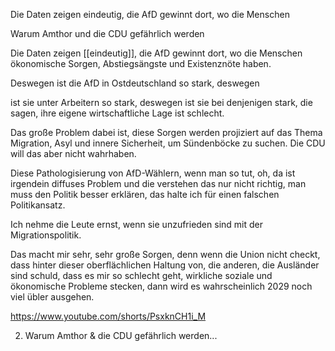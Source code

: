 Die Daten zeigen eindeutig, die AfD gewinnt dort, wo die Menschen 

Warum Amthor und die CDU gefährlich werden

Die Daten zeigen [[eindeutig]], die AfD gewinnt dort, wo die Menschen ökonomische Sorgen, Abstiegsängste und Existenznöte haben. 

Deswegen ist die AfD in Ostdeutschland so stark, deswegen 




ist sie unter Arbeitern so stark, deswegen ist sie bei denjenigen stark, die sagen, ihre eigene wirtschaftliche Lage ist schlecht.

Das große Problem dabei ist, diese Sorgen werden projiziert auf das Thema Migration, Asyl und innere Sicherheit, um Sündenböcke zu suchen. Die CDU will das aber nicht wahrhaben. 

Diese Pathologisierung von AfD-Wählern, wenn man so tut, oh, da ist irgendein diffuses Problem und die verstehen das nur nicht richtig, man muss den Politik besser erklären, das halte ich für einen falschen Politikansatz. 

Ich nehme die Leute ernst, wenn sie unzufrieden sind mit der Migrationspolitik. 

Das macht mir sehr, sehr große Sorgen, denn wenn die Union nicht checkt, dass hinter dieser oberflächlichen Haltung von, die anderen, die Ausländer sind schuld, dass es mir so schlecht geht, wirkliche soziale und ökonomische Probleme stecken, dann wird es wahrscheinlich 2029 noch viel übler ausgehen.

https://www.youtube.com/shorts/PsxknCH1i_M

2. Warum Amthor & die CDU gefährlich werden...


